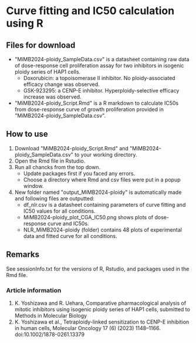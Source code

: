 # Curve fitting and IC50 calculation using R

## Files for download

- "MiMB2024-ploidy_SampleData.csv" is a datasheet containing raw data of dose-response cell proliferation assay for two inhibitors in isogenic ploidy series of HAP1 cells.
  - Doxorubicin: a topoisomerase II inhibitor. No ploidy-associated efficacy change was observed.
  - GSK-923295: a CENP-E inhibitor. Hyperploidy-selective efficacy increase was observed.
- "MiMB2024-ploidy_Script.Rmd" is a R markdown to calculate IC50s from dose-response curve of growth proliferation provided in "MiMB2024-ploidy_SampleData.csv".

## How to use

1. Download "MiMB2024-ploidy_Script.Rmd" and "MiMB2024-ploidy_SampleData.csv" to your working directory.
2. Open the Rmd file in Rstudio.
3. Run all chancks from the top down.
   - Update packages first if you faced any errors.
   - Choose a directory where Rmd and csv files were put in a popup window.
5. New folder named "output_MiMB2024-ploidy" is automatically made and following files are outputted:
   - df_nlr.csv is a datasheet containing parameters of curve fitting and IC50 values for all conditions.
   - MiMB2024-ploidy_plot_CGA_IC50.png shows plots of dose-response curve and IC50s.
   - NLR_MiMB2024-ploidy (folder) contains 48 plots of experimental data and fitted curve for all conditions.

## Remarks

See sessionInfo.txt for the versions of R, Rstudio, and packages used in the Rmd file.

### Article information

1. K. Yoshizawa and R. Uehara, Comparative pharmacological analysis of mitotic inhibitors using isogenic ploidy series of HAP1 cells, submitted to Methods in Molecular Biology
2. K. Yoshizawa et al., Tetraploidy-linked sensitization to CENP-E inhibition in human cells, Molecular Oncology 17 (6) (2023) 1148–1166. doi:10.1002/1878-0261.13379
